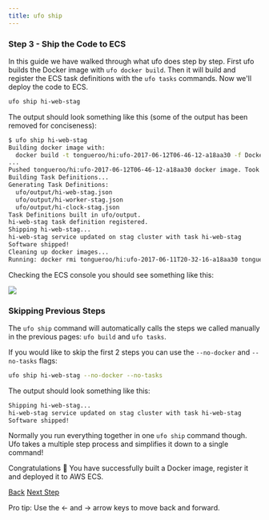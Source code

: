 ```yaml
---
title: ufo ship
---
```


### Step 3 - Ship the Code to ECS

In this guide we have walked through what ufo does step by step.  First ufo builds the Docker image with `ufo docker build`.  Then it will build and register the ECS task definitions with the `ufo tasks` commands. Now we'll deploy the code to ECS.

```sh
ufo ship hi-web-stag
```

The output should look something like this (some of the output has been removed for conciseness):

```sh
$ ufo ship hi-web-stag
Building docker image with:
  docker build -t tongueroo/hi:ufo-2017-06-12T06-46-12-a18aa30 -f Dockerfile .
...
Pushed tongueroo/hi:ufo-2017-06-12T06-46-12-a18aa30 docker image. Took 9s.
Building Task Definitions...
Generating Task Definitions:
  ufo/output/hi-web-stag.json
  ufo/output/hi-worker-stag.json
  ufo/output/hi-clock-stag.json
Task Definitions built in ufo/output.
hi-web-stag task definition registered.
Shipping hi-web-stag...
hi-web-stag service updated on stag cluster with task hi-web-stag
Software shipped!
Cleaning up docker images...
Running: docker rmi tongueroo/hi:ufo-2017-06-11T20-32-16-a18aa30 tongueroo/hi:ufo-2017-06-11T20-27-44-bc80e84 tongueroo/hi:ufo-2017-06-11T20-02-18-bc80e84
```

Checking the ECS console you should see something like this:

<img src="/img/tutorials/ecs-console-ufo-ship.png" class="doc-photo" />

### Skipping Previous Steps

The `ufo ship` command will automatically calls the steps we called manually in the previous pages: `ufo build` and `ufo tasks`.

If you would like to skip the first 2 steps you can use the `--no-docker` and `--no-tasks` flags:

```sh
ufo ship hi-web-stag --no-docker --no-tasks
```

The output should look something like this:

```sh
Shipping hi-web-stag...
hi-web-stag service updated on stag cluster with task hi-web-stag
Software shipped!
```

Normally you run everything together in one `ufo ship` command though.  Ufo takes a multiple step process and simplifies it down to a single command!

Congratulations 🎊 You have successfully built a Docker image, register it and deployed it to AWS ECS.

<a id="prev" class="btn btn-basic" href="{% link _docs/tutorial-ufo-tasks-build.md %}">Back</a>
<a id="next" class="btn btn-primary" href="{% link _docs/tutorial-ufo-ships.md %}">Next Step</a>
<p class="keyboard-tip">Pro tip: Use the <- and -> arrow keys to move back and forward.</p>

